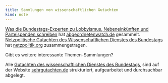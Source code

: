```yaml
---
title: Sammlungen von wissenschaftlichen Gutachten
kind: note
---
```


[Was die Bundestags-Experten zu Lobbyismus, Nebeneinkünften und Parteispenden
schreiben][0] hat [abgeordnetenwatch.de][1] gesammelt. [Netzpolitische
Gutachten des Wissenschaftlichen Dienstes des Bundestags][2] hat
[netzpolitik.org][3] zusammengetragen.

Gibt es weitere interessante Themen-Sammlungen?

Alle [Gutachten des wissenschaftlichen Dienstes des Bundestags][4], sind auf
der Website [sehrgutachten.de][4] strukturiert, aufgearbeitet und durchsuchbar
abgelegt.

[0]: https://www.abgeordnetenwatch.de/blog/2016-04-13/lobbyismus-nebeneinkunfte-und-parteispenden-das-sind-die-aktuellsten-gutachten-des
[1]: https://www.abgeordnetenwatch.de/
[2]: https://netzpolitik.org/2016/wir-empfehlen-netzpolitische-gutachten-des-wissenschaftlichen-dienstes-des-bundestags/
[3]: https://netzpolitik.org/
[4]: https://sehrgutachten.de/

